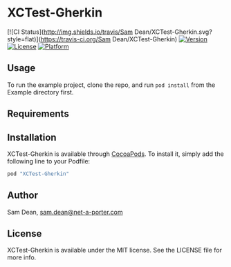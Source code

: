 # XCTest-Gherkin

[![CI Status](http://img.shields.io/travis/Sam Dean/XCTest-Gherkin.svg?style=flat)](https://travis-ci.org/Sam Dean/XCTest-Gherkin)
[![Version](https://img.shields.io/cocoapods/v/XCTest-Gherkin.svg?style=flat)](http://cocoapods.org/pods/XCTest-Gherkin)
[![License](https://img.shields.io/cocoapods/l/XCTest-Gherkin.svg?style=flat)](http://cocoapods.org/pods/XCTest-Gherkin)
[![Platform](https://img.shields.io/cocoapods/p/XCTest-Gherkin.svg?style=flat)](http://cocoapods.org/pods/XCTest-Gherkin)

## Usage

To run the example project, clone the repo, and run `pod install` from the Example directory first.

## Requirements

## Installation

XCTest-Gherkin is available through [CocoaPods](http://cocoapods.org). To install
it, simply add the following line to your Podfile:

```ruby
pod "XCTest-Gherkin"
```

## Author

Sam Dean, sam.dean@net-a-porter.com

## License

XCTest-Gherkin is available under the MIT license. See the LICENSE file for more info.
